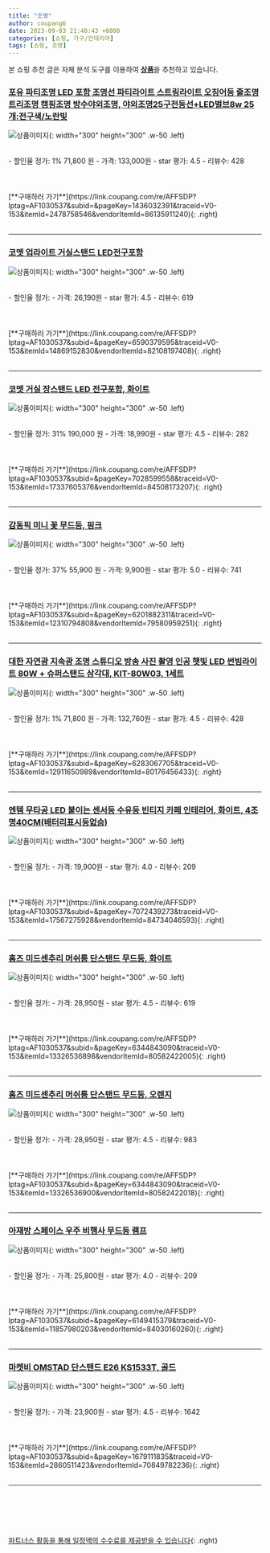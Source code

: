 ```yaml
---
title: "조명"
author: coupang6
date: 2023-09-03 21:40:43 +0800
categories: [쇼핑, 가구/인테리어]
tags: [쇼핑, 조명]
---
```


본 쇼핑 추천 글은 자체 분석 도구를 이용하여 [**상품**](https://link.coupang.com/a/bao1ui)을 추천하고 있습니다.

### [포유 파티조명 LED 포함 조명선 파티라이트 스트링라이트 오징어등 줄조명 트리조명 캠핑조명 방수야외조명, 야외조명25구전등선+LED벌브8w 25개:전구색/노란빛](https://link.coupang.com/re/AFFSDP?lptag=AF1030537&subid=&pageKey=1436032391&traceid=V0-153&itemId=2478758546&vendorItemId=86135911240)

![상품이미지](https://thumbnail10.coupangcdn.com/thumbnails/remote/230x230ex/image/vendor_inventory/03bb/3869edfe46b04f5cc2d559a45a1bcbddbb8c0e1d1159e88f7be1d9b980ab.jpg){: width="300" height="300" .w-50 .left}


<br>
- 할인율 정가: 1%  71,800   원
- 가격: 133,000원
- star 평가: 4.5
- 리뷰수: 428
<br>
<br>
<br>
<br>
[**구매하러 가기**](https://link.coupang.com/re/AFFSDP?lptag=AF1030537&subid=&pageKey=1436032391&traceid=V0-153&itemId=2478758546&vendorItemId=86135911240){: .right}
<br>
<br>

---

### [코멧 업라이트 거실스탠드 LED전구포함](https://link.coupang.com/re/AFFSDP?lptag=AF1030537&subid=&pageKey=6590379595&traceid=V0-153&itemId=14869152830&vendorItemId=82108197408)

![상품이미지](https://thumbnail8.coupangcdn.com/thumbnails/remote/230x230ex/image/retail/images/7891602229598433-88cec424-e3b2-4bc7-bedf-f1cf337d7fe1.jpg){: width="300" height="300" .w-50 .left}


<br>
- 할인율 정가: 
- 가격: 26,190원
- star 평가: 4.5
- 리뷰수: 619
<br>
<br>
<br>
<br>
[**구매하러 가기**](https://link.coupang.com/re/AFFSDP?lptag=AF1030537&subid=&pageKey=6590379595&traceid=V0-153&itemId=14869152830&vendorItemId=82108197408){: .right}
<br>
<br>

---

### [코멧 거실 장스탠드 LED 전구포함, 화이트](https://link.coupang.com/re/AFFSDP?lptag=AF1030537&subid=&pageKey=7028599558&traceid=V0-153&itemId=17337605376&vendorItemId=84508173207)

![상품이미지](https://thumbnail9.coupangcdn.com/thumbnails/remote/230x230ex/image/retail/images/538858469184984-f52e7b6d-4b63-42ff-a21f-10dc3a5bdf95.jpg){: width="300" height="300" .w-50 .left}


<br>
- 할인율 정가: 31%  190,000   원
- 가격: 18,990원
- star 평가: 4.5
- 리뷰수: 282
<br>
<br>
<br>
<br>
[**구매하러 가기**](https://link.coupang.com/re/AFFSDP?lptag=AF1030537&subid=&pageKey=7028599558&traceid=V0-153&itemId=17337605376&vendorItemId=84508173207){: .right}
<br>
<br>

---

### [감동픽 미니 꽃 무드등, 핑크](https://link.coupang.com/re/AFFSDP?lptag=AF1030537&subid=&pageKey=6201882311&traceid=V0-153&itemId=12310794808&vendorItemId=79580959251)

![상품이미지](https://thumbnail6.coupangcdn.com/thumbnails/remote/230x230ex/image/retail/images/2021/11/16/16/6/f856c26e-f3c4-4617-bfca-30eb8883a1a7.jpg){: width="300" height="300" .w-50 .left}


<br>
- 할인율 정가: 37%  55,900   원
- 가격: 9,900원
- star 평가: 5.0
- 리뷰수: 741
<br>
<br>
<br>
<br>
[**구매하러 가기**](https://link.coupang.com/re/AFFSDP?lptag=AF1030537&subid=&pageKey=6201882311&traceid=V0-153&itemId=12310794808&vendorItemId=79580959251){: .right}
<br>
<br>

---

### [대한 자연광 지속광 조명 스튜디오 방송 사진 촬영 인공 햇빛 LED 썬빔라이트 80W + 슈퍼스탠드 삼각대, KIT-80W03, 1세트](https://link.coupang.com/re/AFFSDP?lptag=AF1030537&subid=&pageKey=6283067705&traceid=V0-153&itemId=12911650989&vendorItemId=80176456433)

![상품이미지](https://thumbnail7.coupangcdn.com/thumbnails/remote/230x230ex/image/rs_quotation_api/gfq8odq0/25cba61c3c77435ab1ad792dbf8db24e.jpg){: width="300" height="300" .w-50 .left}


<br>
- 할인율 정가: 1%  71,800   원
- 가격: 132,760원
- star 평가: 4.5
- 리뷰수: 428
<br>
<br>
<br>
<br>
[**구매하러 가기**](https://link.coupang.com/re/AFFSDP?lptag=AF1030537&subid=&pageKey=6283067705&traceid=V0-153&itemId=12911650989&vendorItemId=80176456433){: .right}
<br>
<br>

---

### [엔템 ﻿무타공 LED 붙이는 센서등 수유등 빈티지 카페 인테리어, 화이트, 4조명40CM(배터리표시등없슴)](https://link.coupang.com/re/AFFSDP?lptag=AF1030537&subid=&pageKey=7072439273&traceid=V0-153&itemId=17567275928&vendorItemId=84734046593)

![상품이미지](https://thumbnail7.coupangcdn.com/thumbnails/remote/230x230ex/image/vendor_inventory/fd72/e970976014c2828f44ead499d379dcf05e6dcec7f72d7dc0fc03c45b94d0.jpg){: width="300" height="300" .w-50 .left}


<br>
- 할인율 정가: 
- 가격: 19,900원
- star 평가: 4.0
- 리뷰수: 209
<br>
<br>
<br>
<br>
[**구매하러 가기**](https://link.coupang.com/re/AFFSDP?lptag=AF1030537&subid=&pageKey=7072439273&traceid=V0-153&itemId=17567275928&vendorItemId=84734046593){: .right}
<br>
<br>

---

### [홈즈 미드센추리 머쉬룸 단스탠드 무드등, 화이트](https://link.coupang.com/re/AFFSDP?lptag=AF1030537&subid=&pageKey=6344843090&traceid=V0-153&itemId=13326536898&vendorItemId=80582422005)

![상품이미지](https://thumbnail9.coupangcdn.com/thumbnails/remote/230x230ex/image/retail/images/4548878420365041-a1441f63-a3e6-4c25-a7f0-f010fbeca484.jpg){: width="300" height="300" .w-50 .left}


<br>
- 할인율 정가: 
- 가격: 28,950원
- star 평가: 4.5
- 리뷰수: 619
<br>
<br>
<br>
<br>
[**구매하러 가기**](https://link.coupang.com/re/AFFSDP?lptag=AF1030537&subid=&pageKey=6344843090&traceid=V0-153&itemId=13326536898&vendorItemId=80582422005){: .right}
<br>
<br>

---

### [홈즈 미드센추리 머쉬룸 단스탠드 무드등, 오렌지](https://link.coupang.com/re/AFFSDP?lptag=AF1030537&subid=&pageKey=6344843090&traceid=V0-153&itemId=13326536900&vendorItemId=80582422018)

![상품이미지](https://thumbnail7.coupangcdn.com/thumbnails/remote/230x230ex/image/rs_quotation_api/qitgjtam/381c8659feff45b7b554bbe7c7d81be8.jpg){: width="300" height="300" .w-50 .left}


<br>
- 할인율 정가: 
- 가격: 28,950원
- star 평가: 4.5
- 리뷰수: 983
<br>
<br>
<br>
<br>
[**구매하러 가기**](https://link.coupang.com/re/AFFSDP?lptag=AF1030537&subid=&pageKey=6344843090&traceid=V0-153&itemId=13326536900&vendorItemId=80582422018){: .right}
<br>
<br>

---

### [아재방 스페이스 우주 비행사 무드등 램프](https://link.coupang.com/re/AFFSDP?lptag=AF1030537&subid=&pageKey=6149415379&traceid=V0-153&itemId=11857980203&vendorItemId=84030160260)

![상품이미지](https://thumbnail7.coupangcdn.com/thumbnails/remote/230x230ex/image/vendor_inventory/825e/6f8a7bc6b07d865553cf408778cb0fbc66f1f94394588a0777a437e496d5.png){: width="300" height="300" .w-50 .left}


<br>
- 할인율 정가: 
- 가격: 25,800원
- star 평가: 4.0
- 리뷰수: 209
<br>
<br>
<br>
<br>
[**구매하러 가기**](https://link.coupang.com/re/AFFSDP?lptag=AF1030537&subid=&pageKey=6149415379&traceid=V0-153&itemId=11857980203&vendorItemId=84030160260){: .right}
<br>
<br>

---

### [마켓비 OMSTAD 단스탠드 E26 KS1533T, 골드](https://link.coupang.com/re/AFFSDP?lptag=AF1030537&subid=&pageKey=1679111835&traceid=V0-153&itemId=2860511423&vendorItemId=70849782236)

![상품이미지](https://thumbnail8.coupangcdn.com/thumbnails/remote/230x230ex/image/retail/images/2020/06/08/12/1/252a1006-b201-49b5-902b-418dee2c3dac.jpg){: width="300" height="300" .w-50 .left}


<br>
- 할인율 정가: 
- 가격: 23,900원
- star 평가: 4.5
- 리뷰수: 1642
<br>
<br>
<br>
<br>
[**구매하러 가기**](https://link.coupang.com/re/AFFSDP?lptag=AF1030537&subid=&pageKey=1679111835&traceid=V0-153&itemId=2860511423&vendorItemId=70849782236){: .right}
<br>
<br>

---
<br><br><br><br><br> [파트너스 활동을 통해 일정액의 수수료를 제공받을 수 있습니다](https://link.coupang.com/a/bao1ui){: .right}